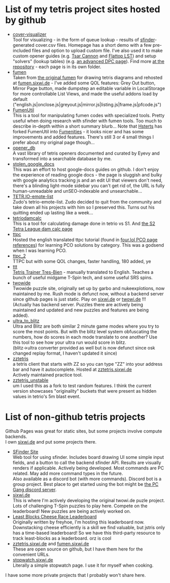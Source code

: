 # List of my tetris project sites hosted by github

- [cover-visualizer](/cover-visualizer)  
    Tool for visualizing - in the form of queue lookup - results of [sfinder](https://github.com/knewjade/solution-finder)-generated cover.csv files. Homepage has a short demo with a few pre-included files and option to upload custom file. I've also used it to make custom opener guides (e.g. [Tsar Cannon](https://swng.github.io/cover-visualizer/tsar_cannon/) and [Flattop LST](https://swng.github.io/cover-visualizer/flattop_lst/)) and setup "solvers" (lookup tables) (e.g. [an advanced DPC page](https://swng.github.io/cover-visualizer/dpc_4/)). Find more [at the repository](https://github.com/swng/cover-visualizer) - each page is in its own folder.
- [fumen](/fumen)  
    Taken from [the original fumen](https://fumen.zui.jp/) for drawing tetris diagrams and rehosted at [fumen.sixwi.de](https://fumen.sixwi.de/) - I've added some QOL features: Grey Out button, Mirror Page button, made dumpstep an editable variable in LocalStorage for more controllable List Views, and made the useful addons load by default ("english.js|onclose.js|greyout.js|mirror.js|listing.js|frame.js|pfcode.js")
- [FumenUtil](/FumenUtil)  
    This is a tool for manipulating fumen codes with specialized tools. Pretty useful when doing research with sfinder with fumen tools. Too much to describe in-depth within a short summary blurb... Note that [Hsterts](https://github.com/hsterts) has forked FumenUtil into [Fumenities](https://hsterts.github.io/Fumenities/) - it looks nicer and has some improvements and added features. There's still 3 or 4 small things I prefer about my original page though...
- [opener_db](/opener_db)  
    A vast library of tetris openers documented and curated by Eyevy and transformed into a searchable database by me.
- [stolen_google_docs](/stolen_google_docs)  
    This was an effort to host google-docs guides on github. I don't enjoy the experience of reading google docs - the page is sluggish and bulky with google analytics tracking js and an edit UI that viewers don't need, there's a blinding light-mode sidebar you can't get rid of, the URL is fully human-unreadable and unSEO-indexable and unsearchable...
- [TETR.IO-emote-list](/TETR.IO-emote-list)  
    Zudo's tetrio-emote-list. Zudo decided to quit from the community and take down all his projects with him so I preserved this. Turns out his quitting ended up lasting like a week...
- [tetriodamcalc](/tetriodamcalc)  
    This is a tool for calculating damage done in tetrio vs S1. And [the S2 Tetra League dam calc page](https://swng.github.io/tetriodamcalc/s2/)
- [ttpc](/ttpc)  
    Hosted the english translated ttpc tutorial (found in [four.lol PCO page references](https://four.lol/perfect-clears/opener#see-also--references)) for learning PCO solutions by category. This was a godsend when I was learning PCO.
- [ttpc_2](/ttpc_2)  
    TTPC but with some QOL changes, faster handling, 180 added, ye
- [ttt](/ttt)  
    [Tetris Trainer Tres-Bien](http://taninkona.web.fc2.com/ttt/) - manually translated to English. Teaches a bunch of useful midgame T-Spin tech, and some useful SRS spins.
- [twowide](/twowide)  
    Twowide puzzle site, originally set up by garbo and nukeexplotions, now maintained by me. Rush mode is defunct now, without a backend server since github pages is just static. Play on [sixwi.de](https://sixwi.de/) or [twowi.de](https://twowi.de/) !!! (Actually has backend server. Puzzles there are actively being maintained and updated and new puzzles and features are being added).
- [ultra_to_blitz](/ultra_to_blitz)  
    Ultra and Blitz are both similar 2 minute game modes where you try to score the most points. But with the blitz level system obfuscating the numbers, how do scores in each mode translate to one another? Use this tool to see how your ultra run would score in blitz.  
    (blitz->ultra converter provided as well but is now defunct since osk changed replay format, I haven't updated it since)
- [zztetris](/zztetris)  
    a tetris client that starts with ZZ so you can type "ZZ" into your address bar and have it autocomplete. Hosted at [zztetris.sixwi.de](https://zztetris.sixwi.de/)  
    Actively maintained practice tool.
- [zztetris_unstable](/zztetris_unstable)  
    um I used this as a fork to test random features. I think the current version showcases "originality" buckets that were present as hidden values in tetrio's 5m blast event.

# List of non-github tetris projects

Github Pages was great for static sites, but some projects involve compute backends.  
I own [sixwi.de](https://sixwi.de/) and put some projects there.

- [SFinder Site](https://sfinder.sixwi.de/)  
    Web tool for using sfinder. Includes board drawing UI some simple input fields, and a button to call the backend sfinder API. Results are visually renders if applicable. Actively being developed. Most commands are PC related. May add more command types in the future.  
    Also available as a discord bot (with more commands). Discord bot is a group project. Best place to get started using the bot might be [the PC Gang discord server](https://discord.gg/HQ3aJM7TJw).
- [sixwi.de](https://sixwi.de/)  
    This is where I'm actively developing the original twowi.de puzle project. Lots of challenging T-Spin puzzles to play here. Compete on the leaderboard! New puzzles are being actively worked on.
- [Least Blocks Cheese Race Leaderboard](https://cheese.sixwi.de/)  
    Originally written by freyhoe, I'm hosting this leaderboard now. Downstacking cheese efficiently is a skill we find valuable, but jstris only has a time-based leaderboard! So we have this third-party resource to track least-blocks as a leaderboard. orz is cool
- [zztetris.sixwi.de](https://zztetris.sixwi.de/) and [fumen.sixwi.de](https://fumen.sixwi.de/)  
    These are open source on github, but I have them here for the convenient URLs.
- [stopwatch.sixwi.de](https://stopwatch.sixwi.de/)  
    Literally a simple stopwatch page. I use it for myself when cooking.

I have some more private projects that I probably won't share here.